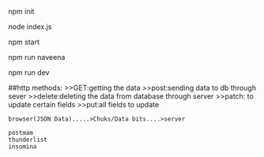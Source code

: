 npm init

node index.js

npm start

npm run naveena

npm run dev

##http methods:
    >>GET:getting the data
    >>post:sending data to db through sever
    >>delete:deleting the data from database through server
    >>patch: to update certain fields
    >>put:all fields to update

    browser(JSON Data).....>Chuks/Data bits....>server

    postmam
    thunderlist
    insomina

    